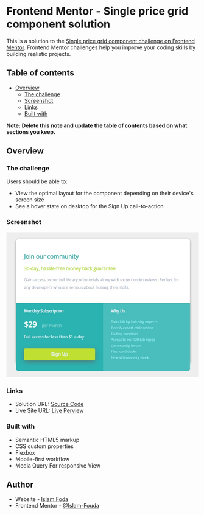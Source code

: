 # Frontend Mentor - Single price grid component solution

This is a solution to the [Single price grid component challenge on Frontend Mentor](https://www.frontendmentor.io/challenges/single-price-grid-component-5ce41129d0ff452fec5abbbc). Frontend Mentor challenges help you improve your coding skills by building realistic projects. 

## Table of contents

- [Overview](#overview)
  - [The challenge](#the-challenge)
  - [Screenshot](#screenshot)
  - [Links](#links)
  - [Built with](#built-with)
  


**Note: Delete this note and update the table of contents based on what sections you keep.**

## Overview

### The challenge

Users should be able to:

- View the optimal layout for the component depending on their device's screen size
- See a hover state on desktop for the Sign Up call-to-action

### Screenshot

![](./images/screenshot.jpg)



### Links

- Solution URL: [Source Code](https://github.com/Islam-foda/FM_Single_Price_tm)
- Live Site URL: [Live Perview](https://islam-foda.github.io/FM_Single_Price_tm/)


### Built with

- Semantic HTML5 markup
- CSS custom properties
- Flexbox
- Mobile-first workflow
- Media Query For responsive View

## Author

- Website - [Islam Foda](https://github.com/Islam-foda)
- Frontend Mentor - [@Islam-Fouda](https://www.frontendmentor.io/profile/Islam-foda)

